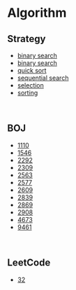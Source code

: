 # Algorithm

## Strategy
- [binary search](https://github.com/yudavid0611/algorithm/blob/master/strategy/binary_search.ipynb)
- [binary search](https://github.com/yudavid0611/algorithm/blob/master/strategy/graph_search/graph_search.ipynb)
- [quick sort](https://github.com/yudavid0611/algorithm/blob/master/strategy/quick_sort.ipynb)
- [sequential search](https://github.com/yudavid0611/algorithm/blob/master/strategy/sequential_search.ipynb)
- [selection](https://github.com/yudavid0611/algorithm/blob/master/strategy/selection.ipynb)
- [sorting](https://github.com/yudavid0611/algorithm/blob/master/strategy/sorting.ipynb)

</br>

## BOJ
- [1110](https://github.com/yudavid0611/algorithm/blob/master/BOJ/1110.py)
- [1546](https://github.com/yudavid0611/algorithm/blob/master/BOJ/1546.py)
- [2292](https://github.com/yudavid0611/algorithm/blob/master/BOJ/2292.py)
- [2309](https://github.com/yudavid0611/algorithm/blob/master/BOJ/2309.py)
- [2563](https://github.com/yudavid0611/algorithm/blob/master/BOJ/2563.py)
- [2577](https://github.com/yudavid0611/algorithm/blob/master/BOJ/2577.py)
- [2609](https://github.com/yudavid0611/algorithm/blob/master/BOJ/2609.py)
- [2839](https://github.com/yudavid0611/algorithm/blob/master/BOJ/2839.py)
- [2869](https://github.com/yudavid0611/algorithm/blob/master/BOJ/2869.py)
- [2908](https://github.com/yudavid0611/algorithm/blob/master/BOJ/2908.py)
- [4673](https://github.com/yudavid0611/algorithm/blob/master/BOJ/4673.py)
- [9461](https://github.com/yudavid0611/algorithm/blob/master/BOJ/9461.py)

</br>

## LeetCode
- [32](https://github.com/yudavid0611/algorithm/blob/master/LeetCode/32.py)